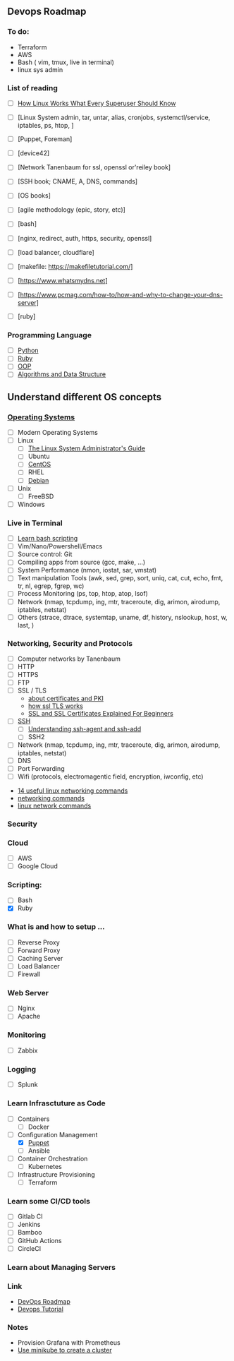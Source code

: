 ## Devops Roadmap

### To do:
- Terraform
- AWS
- Bash ( vim, tmux, live in terminal)
- linux sys admin

### List of reading
- [ ] [How Linux Works What Every Superuser Should Know](http://index-of.es/Varios-2/How%20Linux%20Works%20What%20Every%20Superuser%20Should%20Know.pdf)
- [ ] [Linux System admin, tar, untar, alias, cronjobs, systemctl/service, iptables, ps, htop, ]
- [ ] [Puppet, Foreman]
- [ ] [device42]
- [ ] [Network Tanenbaum for ssl, openssl or'reiley book]
- [ ] [SSH book; CNAME, A, DNS, commands]
- [ ] [OS books]
- [ ] [agile methodology (epic, story, etc)]
- [ ] [bash]
- [ ] [nginx, redirect, auth, https, security, openssl]
- [ ] [load balancer, cloudflare]
- [ ] [makefile: https://makefiletutorial.com/]
- [ ] [https://www.whatsmydns.net]
- [ ] [https://www.pcmag.com/how-to/how-and-why-to-change-your-dns-server]
- [ ] [ruby]



### Programming Language
- [ ] [Python]()
- [ ] [Ruby](https://github.com/horia-delicoti/rails-roadmap)
- [ ] [OOP]()
- [ ] [Algorithms and Data Structure]()

## Understand different OS concepts

### [Operating Systems](https://github.com/horia-delicoti/books#operating-systems)
- [ ] Modern Operating Systems
- [ ] Linux
  - [ ] [The Linux System Administrator's Guide](https://mog.dog/files/SP2019/2017%20Nemeth%20Evi%20etal%20-%20UNIX%20and%20Linux%20System%20Administration%20Handbook%5B5thED%5D_Rell.pdf)
  - [ ] Ubuntu
  - [ ] [CentOS](https://access.redhat.com/documentation/en-us/red_hat_enterprise_linux/7/html/system_administrators_guide/index)
  - [ ] RHEL
  - [ ] [Debian](https://www.debian.org/doc/manuals/debian-handbook/)
- [ ] Unix
  - [ ] FreeBSD
- [ ] Windows

### Live in Terminal
- [ ] [Learn bash scripting](LearningthebashShell,3rdEdition.pdf)
- [ ] Vim/Nano/Powershell/Emacs
- [ ] Source control: Git
- [ ] Compiling apps from source (gcc, make, ...)
- [ ] System Performance (nmon, iostat, sar, vmstat)
- [ ] Text manipulation Tools (awk, sed, grep, sort, uniq, cat, cut, echo, fmt, tr, nl, egrep, fgrep, wc)
- [ ] Process Monitoring (ps, top, htop, atop, lsof)
- [ ] Network (nmap, tcpdump, ing, mtr, traceroute, dig, arimon, airodump, iptables, netstat)
- [ ] Others (strace, dtrace, systemtap, uname, df, history, nslookup, host, w, last, )

### Networking, Security and Protocols
- [ ] Computer networks by Tanenbaum
- [ ] HTTP
- [ ] HTTPS
- [ ] FTP
- [ ] SSL / TLS
  - [about certificates and PKI](https://smallstep.com/blog/everything-pki/)
  - [how ssl TLS works](https://www.websecurity.digicert.com/security-topics/how-ssl-works)
  - [SSL and SSL Certificates Explained For Beginners](http://www.steves-internet-guide.com/ssl-certificates-explained/)
- [ ] [SSH](https://www.ssh.com/ssh/port)
  - [ ] [Understanding ssh-agent and ssh-add](http://blog.joncairns.com/2013/12/understanding-ssh-agent-and-ssh-add/)
  - [ ] SSH2
- [ ] Network (nmap, tcpdump, ing, mtr, traceroute, dig, arimon, airodump, iptables, netstat)
- [ ] DNS
- [ ] Port Forwarding
- [ ] Wifi (protocols, electromagentic field, encryption, iwconfig, etc)

- [14 useful linux networking commands](https://geekflare.com/linux-networking-commands/)
- [networking commands](https://www.fosslinux.com/42935/linux-networking-commands.htm)
- [linux network commands](https://www.javatpoint.com/linux-networking-commands)

### Security
### Cloud
- [ ] AWS
- [ ] Google Cloud

### Scripting:
- [ ] Bash
- [X] Ruby

### What is and how to setup ...
- [ ] Reverse Proxy
- [ ] Forward Proxy
- [ ] Caching Server
- [ ] Load Balancer
- [ ] Firewall

### Web Server
- [ ] Nginx
- [ ] Apache

### Monitoring
- [ ] Zabbix

### Logging
- [ ] Splunk

### Learn Infrasctuture as Code
- [ ] Containers
  - [ ] Docker
- [ ] Configuration Management
  - [X]  [Puppet](https://puppet.com/docs/puppet/7/puppet_index.html)
  - [ ] Ansible
- [ ] Container Orchestration
  - [ ] Kubernetes
- [ ] Infrastructure Provisioning
  - [ ] Terraform

### Learn some CI/CD tools
- [ ] Gitlab CI
- [ ] Jenkins
- [ ] Bamboo
- [ ] GitHub Actions
- [ ] CircleCI

### Learn about Managing Servers


### Link
- [DevOps Roadmap](https://roadmap.sh/devops)
- [Devops Tutorial](https://www.softwaretestinghelp.com/devops-tutorials/)


### Notes
- Provision Grafana with Prometheus
- [Use minikube to create a cluster](https://kubernetes.io/docs/tutorials/kubernetes-basics/create-cluster/cluster-intro/)
